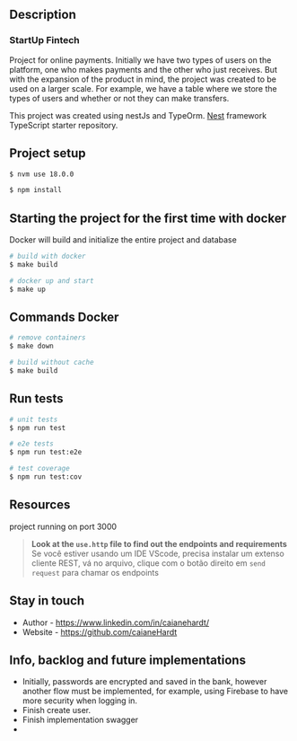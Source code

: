 ## Description
### StartUp Fintech
Project for online payments. 
Initially we have two types of users on the platform, one who makes payments and the other who just receives. But with the expansion of the product in mind, the project was created to be used on a larger scale. For example, we have a table where we store the types of users and whether or not they can make transfers.


This project was created using nestJs and TypeOrm.
[Nest](https://github.com/nestjs/nest) framework TypeScript starter repository.

## Project setup
```bash
$ nvm use 18.0.0
```

```bash
$ npm install
```

## Starting the project for the first time with docker
Docker will build and initialize the entire project and database

```bash
# build with docker
$ make build

# docker up and start 
$ make up
```

## Commands Docker

```bash
# remove containers
$ make down 

# build without cache
$ make build
```

## Run tests

```bash
# unit tests
$ npm run test

# e2e tests
$ npm run test:e2e

# test coverage
$ npm run test:cov
```

## Resources
project running on port 3000

> **Look at the `use.http` file to find out the endpoints and requirements**
Se você estiver usando um IDE VScode, precisa instalar um extenso cliente REST, vá no arquivo, clique com o botão direito em `send request` para chamar os endpoints

## Stay in touch

- Author - https://www.linkedin.com/in/caianehardt/
- Website - https://github.com/caianeHardt


## Info, backlog and future implementations
- Initially, passwords are encrypted and saved in the bank, however another flow must be implemented, for example, using Firebase to have more security when logging in.
- Finish create user.
- Finish implementation swagger
- 


